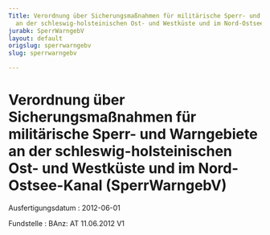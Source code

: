 ```yaml
---
Title: Verordnung über Sicherungsmaßnahmen für militärische Sperr- und Warngebiete
  an der schleswig-holsteinischen Ost- und Westküste und im Nord-Ostsee-Kanal
jurabk: SperrWarngebV
layout: default
origslug: sperrwarngebv
slug: sperrwarngebv

---
```


# Verordnung über Sicherungsmaßnahmen für militärische Sperr- und Warngebiete an der schleswig-holsteinischen Ost- und Westküste und im Nord-Ostsee-Kanal (SperrWarngebV)

Ausfertigungsdatum
:   2012-06-01

Fundstelle
:   BAnz: AT 11.06.2012 V1

